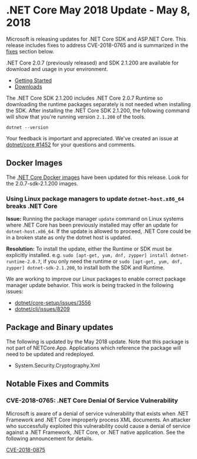 # .NET Core May 2018 Update - May 8, 2018

Microsoft is releasing updates for .NET Core SDK and ASP.NET Core. This release includes fixes to address CVE-2018-0765 and is summarized in the [fixes](#notable-fixes-and-commits) section below.

.NET Core 2.0.7 (previously released) and SDK 2.1.200 are available for download and usage in your environment.

* [Getting Started](https://www.microsoft.com/net/core/)
* [Downloads](https://github.com/dotnet/core/blob/master/release-notes/download-archives/2.1.200-sdk-download.md)

The .NET Core SDK 2.1.200 includes .NET Core 2.0.7 Runtime so downloading the runtime packages separately is not needed when installing the SDK. After installing the .NET Core SDK 2.1.200, the following command will show that you're running version `2.1.200` of the tools.

`dotnet --version`

Your feedback is important and appreciated. We've created an issue at [dotnet/core #1452](https://github.com/dotnet/core/issues/1452) for your questions and comments.

## Docker Images

The [.NET Core Docker images](https://hub.docker.com/r/microsoft/dotnet/) have been updated for this release. Look for the 2.0.7-sdk-2.1.200 images.

### Using Linux package managers to update `dotnet-host.x86_64` breaks .NET Core

**Issue:** Running the package manager `update` command on Linux systems where .NET Core has been previously installed may offer an update for `dotnet-host.x86_64`. If the update is allowed to proceed, .NET Core could be in a broken state as only the dotnet host is updated.

**Resolution:** To install the update, either the Runtime or SDK must be explicitly installed. e.g. `sudo [apt-get, yum, dnf, zypper] install dotnet-runtime-2.0.7`, if you only need the runtime or `sudo [apt-get, yum, dnf, zypper] dotnet-sdk-2.1.200`, to install both the SDK and Runtime.

We are working to improve our Linux packages to enable correct package manager update behavior. This work is being tracked in the following issues:

* [dotnet/core-setup/issues/3556](https://github.com/dotnet/core-setup/issues/3556)
* [dotnet/cli/issues/8209](https://github.com/dotnet/cli/issues/8209)

## Package and Binary updates

The following is updated by the May 2018 update. Note that this package is not part of NETCore.App. Applications which reference the package will need to be updated and redeployed.

* System.Security.Cryptography.Xml

## Notable Fixes and Commits

### CVE-2018-0765: .NET Core Denial Of Service Vulnerability

Microsoft is aware of a denial of service vulnerability that exists when .NET Framework and .NET Core improperly process XML documents. An attacker who successfully exploited this vulnerability could cause a denial of service against a .NET Framework, .NET Core, or .NET native application. See the following announcement for details.

[CVE-2018-0875](https://github.com/dotnet/announcements/issues/67)
